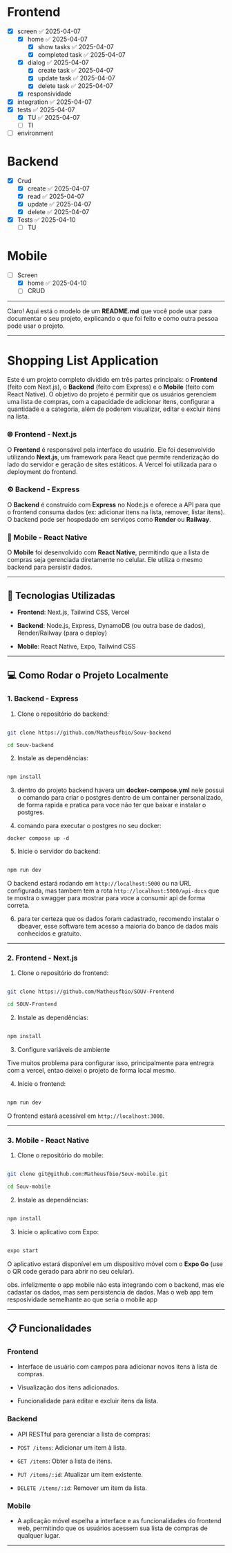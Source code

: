 # Frontend

- [x] screen ✅ 2025-04-07
  - [x] home ✅ 2025-04-07
    - [x] show tasks ✅ 2025-04-07
    - [x] completed task ✅ 2025-04-07
  - [x] dialog ✅ 2025-04-07
    - [x] create task ✅ 2025-04-07
    - [x] update task ✅ 2025-04-07
    - [x] delete task ✅ 2025-04-07
  - [x] responsividade
- [x] integration ✅ 2025-04-07
- [x] tests ✅ 2025-04-07
  - [x] TU ✅ 2025-04-07
  - [ ] TI
- [ ] environment

# Backend

- [x] Crud
  - [x] create ✅ 2025-04-07
  - [x] read ✅ 2025-04-07
  - [x] update ✅ 2025-04-07
  - [x] delete ✅ 2025-04-07
- [x] Tests ✅ 2025-04-10
  - [ ] TU

# Mobile

- [ ] Screen
  - [x] home ✅ 2025-04-10
  - [ ] CRUD

---

Claro! Aqui está o modelo de um **README.md** que você pode usar para documentar o seu projeto, explicando o que foi feito e como outra pessoa pode usar o projeto.

---

# Shopping List Application

Este é um projeto completo dividido em três partes principais: o **Frontend** (feito com Next.js), o **Backend** (feito com Express) e o **Mobile** (feito com React Native). O objetivo do projeto é permitir que os usuários gerenciem uma lista de compras, com a capacidade de adicionar itens, configurar a quantidade e a categoria, além de poderem visualizar, editar e excluir itens na lista.

### 🌐 Frontend - Next.js

O **Frontend** é responsável pela interface do usuário. Ele foi desenvolvido utilizando **Next.js**, um framework para React que permite renderização do lado do servidor e geração de sites estáticos. A Vercel foi utilizada para o deployment do frontend.

### ⚙️ Backend - Express

O **Backend** é construído com **Express** no Node.js e oferece a API para que o frontend consuma dados (ex: adicionar itens na lista, remover, listar itens). O backend pode ser hospedado em serviços como **Render** ou **Railway**.

### 📱 Mobile - React Native

O **Mobile** foi desenvolvido com **React Native**, permitindo que a lista de compras seja gerenciada diretamente no celular. Ele utiliza o mesmo backend para persistir dados.

---

## 🔧 Tecnologias Utilizadas

- **Frontend**: Next.js, Tailwind CSS, Vercel

- **Backend**: Node.js, Express, DynamoDB (ou outra base de dados), Render/Railway (para o deploy)

- **Mobile**: React Native, Expo, Tailwind CSS

---

## 💻 Como Rodar o Projeto Localmente

### 1. Backend - Express

1. Clone o repositório do backend:

```bash

git clone https://github.com/Matheusfbio/Souv-backend

cd Souv-backend

```

2. Instale as dependências:

```bash

npm install

```

3. dentro do projeto backend havera um **docker-compose.yml** nele possui o comando para criar o postgres dentro de um container personalizado, de forma rapida e pratica para voce não ter que baixar e instalar o postgres.

4. comando para executar o postgres no seu docker:

```
docker compose up -d
```

5. Inicie o servidor do backend:

```bash

npm run dev

```

O backend estará rodando em `http://localhost:5000` ou na URL configurada, mas tambem tem a rota `http://localhost:5000/api-docs` que te mostra o swagger para mostrar para voce a consumir api de forma correta.

6. para ter certeza que os dados foram cadastrado, recomendo instalar o dbeaver, esse software tem acesso a maioria do banco de dados mais conhecidos e gratuito.

---

### 2. Frontend - Next.js

1. Clone o repositório do frontend:

```bash

git clone https://github.com/Matheusfbio/SOUV-Frontend

cd SOUV-Frontend

```

2. Instale as dependências:

```bash

npm install

```

3. Configure variáveis de ambiente

Tive muitos problema para configurar isso, principalmente para entregra com a vercel, entao deixei o projeto de forma local mesmo.

4. Inicie o frontend:

```bash

npm run dev

```

O frontend estará acessível em `http://localhost:3000`.

---

### 3. Mobile - React Native

1. Clone o repositório do mobile:

```bash

git clone git@github.com:Matheusfbio/Souv-mobile.git

cd Souv-mobile

```

2. Instale as dependências:

```bash

npm install

```

3. Inicie o aplicativo com Expo:

```bash

expo start

```

O aplicativo estará disponível em um dispositivo móvel com o **Expo Go** (use o QR code gerado para abrir no seu celular).

obs. infelizmente o app mobile não esta integrando com o backend, mas ele cadastar os dados, mas sem persistencia de dados. Mas o web app tem resposividade semelhante ao que seria o mobile app

---

## 📋 Funcionalidades

### **Frontend**

- Interface de usuário com campos para adicionar novos itens à lista de compras.

- Visualização dos itens adicionados.

- Funcionalidade para editar e excluir itens da lista.

### **Backend**

- API RESTful para gerenciar a lista de compras:

- `POST /items`: Adicionar um item à lista.

- `GET /items`: Obter a lista de itens.

- `PUT /items/:id`: Atualizar um item existente.

- `DELETE /items/:id`: Remover um item da lista.

### **Mobile**

- A aplicação móvel espelha a interface e as funcionalidades do frontend web, permitindo que os usuários acessem sua lista de compras de qualquer lugar.

---
